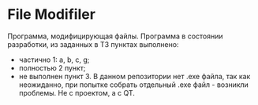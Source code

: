 # File Modifiler
Программа, модифицирующая файлы.
Программа в состоянии разработки, из заданных в ТЗ пунктах выполнено:
- частично 1: a, b, c, g;
- полностью 2 пункт;
- не выполнен пункт 3.
В данном репозитории нет .exe файла, так как неожиданно, при попытке 
собрать отдельный .exe файл - возникли проблемы. Не с проектом, а с 
QT. 
